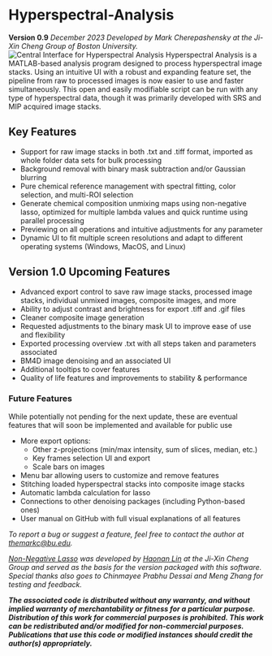 # Hyperspectral-Analysis
**Version 0.9** *December 2023*
*Developed by Mark Cherepashensky at the Ji-Xin Cheng Group of Boston University.*
![Central Interface for Hyperspectral Analysis](https://i.imgur.com/XTPyQdh.png)
Hyperspectral Analysis is a MATLAB-based analysis program designed to process hyperspectral image stacks. Using an intuitive UI with a robust and expanding feature set, the pipeline from raw to processed images is now easier to use and faster simultaneously. This open and easily modifiable script can be run with any type of hyperspectral data, though it was primarily developed with SRS and MIP acquired image stacks.

## Key Features
 - Support for raw image stacks in both .txt and .tiff format, imported as whole folder data sets for bulk processing
 - Background removal with binary mask subtraction and/or Gaussian blurring
 - Pure chemical reference management with spectral fitting, color selection, and multi-ROI selection
 - Generate chemical composition unmixing maps using non-negative lasso, optimized for multiple lambda values and quick runtime using parallel processing
 - Previewing on all operations and intuitive adjustments for any parameter
 - Dynamic UI to fit multiple screen resolutions and adapt to different operating systems (Windows, MacOS, and Linux)

## Version 1.0 Upcoming Features
 - Advanced export control to save raw image stacks, processed image stacks, individual unmixed images, composite images, and more
 - Ability to adjust contrast and brightness for export .tiff and .gif files
 - Cleaner composite image generation
 - Requested adjustments to the binary mask UI to improve ease of use and flexibility
 - Exported processing overview .txt with all steps taken and parameters associated
 - BM4D image denoising and an associated UI
 - Additional tooltips to cover features
 - Quality of life features and improvements to stability & performance

### Future Features
 While potentially not pending for the next update, these are eventual features that will soon be implemented and available for public use
 - More export options:
	 - Other z-projections (min/max intensity, sum of slices, median, etc.)
	 - Key frames selection UI and export
	 - Scale bars on images
 - Menu bar allowing users to customize and remove features
 - Stitching loaded hyperspectral stacks into composite image stacks
 - Automatic lambda calculation for lasso
 - Connections to other denoising packages (including Python-based ones)
 - User manual on GitHub with full visual explanations of all features
 
*To report a bug or suggest a feature, feel free to contact the author at themarkc@bu.edu.*


 *[Non-Negative Lasso](https://github.com/buchenglab/nonneg_LASSO_spectral_unmixing) was developed by [Haonan Lin](https://sites.google.com/view/hnlin) at the Ji-Xin Cheng Group and served as the basis for the version packaged with this software. Special thanks also goes to Chinmayee Prabhu Dessai and Meng Zhang for testing and feedback.*

***The associated code is distributed without any warranty, and without implied warranty of merchantability or fitness for a particular purpose. Distribution of this work for commercial purposes is prohibited. This work can be redistributed and/or modified for non-commercial purposes. Publications that use this code or modified instances should credit the author(s) appropriately.***
